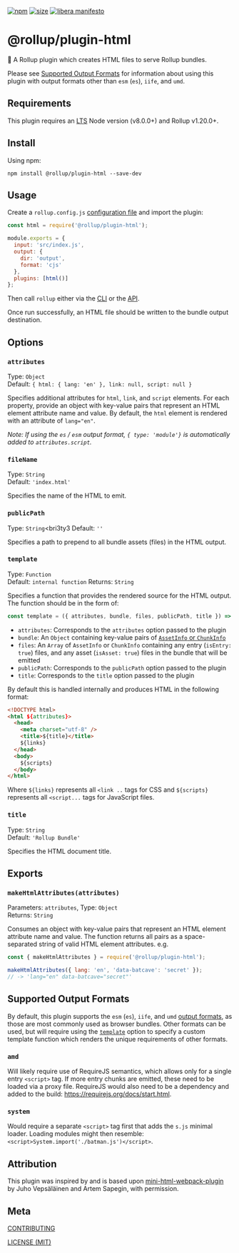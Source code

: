 [npm]: https://img.shields.io/npm/v/@rollup/plugin-html
[npm-url]: https://www.npmjs.com/package/@rollup/plugin-html
[size]: https://packagephobia.now.sh/badge?p=@rollup/plugin-html
[size-url]: https://packagephobia.now.sh/result?p=@rollup/plugin-html

[![npm][npm]][npm-url]
[![size][size]][size-url]
[![libera manifesto](https://img.shields.io/badge/libera-manifesto-lightgrey.svg)](https://liberamanifesto.com)

# @rollup/plugin-html

🍣 A Rollup plugin which creates HTML files to serve Rollup bundles.

Please see [Supported Output Formats](#supported-output-formats) for information about using this plugin with output formats other than `esm` (`es`), `iife`, and `umd`.

## Requirements

This plugin requires an [LTS](https://github.com/nodejs/Release) Node version (v8.0.0+) and Rollup v1.20.0+.

## Install

Using npm:

```console
npm install @rollup/plugin-html --save-dev
```

## Usage

Create a `rollup.config.js` [configuration file](https://www.rollupjs.org/guide/en/#configuration-files) and import the plugin:

```js
const html = require('@rollup/plugin-html');

module.exports = {
  input: 'src/index.js',
  output: {
    dir: 'output',
    format: 'cjs'
  },
  plugins: [html()]
};
```

Then call `rollup` either via the [CLI](https://www.rollupjs.org/guide/en/#command-line-reference) or the [API](https://www.rollupjs.org/guide/en/#javascript-api).

Once run successfully, an HTML file should be written to the bundle output destination.

## Options

### `attributes`

Type: `Object`<br>
Default: `{ html: { lang: 'en' }, link: null, script: null }`

Specifies additional attributes for `html`, `link`, and `script` elements. For each property, provide an object with key-value pairs that represent an HTML element attribute name and value. By default, the `html` element is rendered with an attribute of `lang="en"`.

_Note: If using the `es` / `esm` output format, `{ type: 'module'}` is automatically added to `attributes.script`._

### `fileName`

Type: `String`<br>
Default: `'index.html'`

Specifies the name of the HTML to emit.

### `publicPath`

Type: `String`<bri3ty3
Default: `''`

Specifies a path to prepend to all bundle assets (files) in the HTML output.

### `template`

Type: `Function`<br>
Default: `internal function`
Returns: `String`

Specifies a function that provides the rendered source for the HTML output. The function should be in the form of:

```js
const template = ({ attributes, bundle, files, publicPath, title }) => { ... }
```

- `attributes`: Corresponds to the `attributes` option passed to the plugin
- `bundle`: An `Object` containing key-value pairs of [`AssetInfo` or `ChunkInfo`](https://rollupjs.org/guide/en/#generatebundle)
- `files`: An `Array` of `AssetInfo` or `ChunkInfo` containing any entry (`isEntry: true`) files, and any asset (`isAsset: true`) files in the bundle that will be emitted
- `publicPath`: Corresponds to the `publicPath` option passed to the plugin
- `title`: Corresponds to the `title` option passed to the plugin

By default this is handled internally and produces HTML in the following format:

```html
<!DOCTYPE html>
<html ${attributes}>
  <head>
    <meta charset="utf-8" />
    <title>${title}</title>
    ${links}
  </head>
  <body>
    ${scripts}
  </body>
</html>
```

Where `${links}` represents all `<link ..` tags for CSS and `${scripts}` represents all `<script...` tags for JavaScript files.

### `title`

Type: `String`<br>
Default: `'Rollup Bundle'`

Specifies the HTML document title.

## Exports

### `makeHtmlAttributes(attributes)`

Parameters: `attributes`, Type: `Object`<br>
Returns: `String`

Consumes an object with key-value pairs that represent an HTML element attribute name and value. The function returns all pairs as a space-separated string of valid HTML element attributes. e.g.

```js
const { makeHtmlAttributes } = require('@rollup/plugin-html');

makeHtmlAttributes({ lang: 'en', 'data-batcave': 'secret' });
// -> 'lang="en" data-batcave="secret"'
```

## Supported Output Formats

By default, this plugin supports the `esm` (`es`), `iife`, and `umd` [output formats](https://rollupjs.org/guide/en/#outputformat), as those are most commonly used as browser bundles. Other formats can be used, but will require using the [`template`](#template) option to specify a custom template function which renders the unique requirements of other formats.

### `amd`

Will likely require use of RequireJS semantics, which allows only for a single entry `<script>` tag. If more entry chunks are emitted, these need to be loaded via a proxy file. RequireJS would also need to be a dependency and added to the build: https://requirejs.org/docs/start.html.

### `system`

Would require a separate `<script>` tag first that adds the `s.js` minimal loader. Loading modules might then resemble: `<script>System.import('./batman.js')</script>`.

## Attribution

This plugin was inspired by and is based upon [mini-html-webpack-plugin](https://github.com/styleguidist/mini-html-webpack-plugin) by Juho Vepsäläinen and Artem Sapegin, with permission.

## Meta

[CONTRIBUTING](/.github/CONTRIBUTING.md)

[LICENSE (MIT)](/LICENSE)
